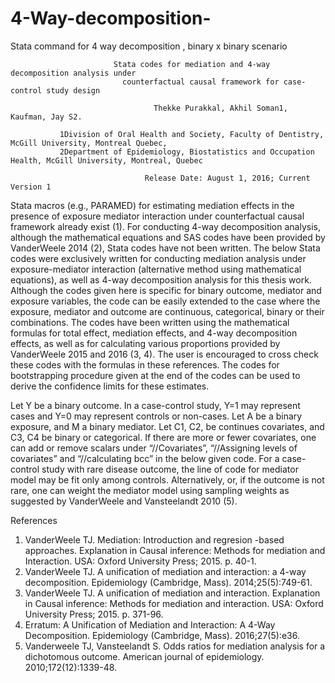 # 4-Way-decomposition-
Stata command for 4 way decomposition , binary x binary scenario

                           Stata codes for mediation and 4-way decomposition analysis under
                             counterfactual causal framework for case-control study design

                                    Thekke Purakkal, Akhil Soman1, Kaufman, Jay S2.

               1Division of Oral Health and Society, Faculty of Dentistry, McGill University, Montreal Quebec, 
               2Department of Epidemiology, Biostatistics and Occupation Health, McGill University, Montreal, Quebec

                                  Release Date: August 1, 2016; Current Version 1

Stata macros (e.g., PARAMED) for estimating mediation effects in the presence of exposure mediator
interaction under counterfactual causal framework already exist (1). For conducting 4-way decomposition
analysis, although the mathematical equations and SAS codes have been provided by VanderWeele 2014
(2), Stata codes have not been written. The below Stata codes were exclusively written for conducting
mediation analysis under exposure-mediator interaction (alternative method using mathematical equations),
as well as 4-way decomposition analysis for this thesis work. Although the codes given here is specific for
binary outcome, mediator and exposure variables, the code can be easily extended to the case where the
exposure, mediator and outcome are continuous, categorical, binary or their combinations. The codes have
been written using the mathematical formulas for total effect, mediation effects, and 4-way decomposition
effects, as well as for calculating various proportions provided by VanderWeele 2015 and 2016 (3, 4). The
user is encouraged to cross check these codes with the formulas in these references. The codes for
bootstrapping procedure given at the end of the codes can be used to derive the confidence limits for these
estimates.

Let Y be a binary outcome. In a case-control study, Y=1 may represent cases and Y=0 may represent
controls or non-cases. Let A be a binary exposure, and M a binary mediator. Let C1, C2, be continues
covariates, and C3, C4 be binary or categorical. If there are more or fewer covariates, one can add or remove
scalars under “//Covariates”, “//Assigning levels of covariates” and “//calculating bcc” in the below given
code. For a case-control study with rare disease outcome, the line of code for mediator model may be fit
only among controls. Alternatively, or, if the outcome is not rare, one can weight the mediator model using
sampling weights as suggested by VanderWeele and Vansteelandt 2010 (5).

References

1. VanderWeele TJ. Mediation: Introduction and regresion -based approaches. Explanation in Causal
inference: Methods for mediation and Interaction. USA: Oxford University Press; 2015. p. 40-1.
2. VanderWeele TJ. A unification of mediation and interaction: a 4-way decomposition. Epidemiology
(Cambridge, Mass). 2014;25(5):749-61.
3. VanderWeele TJ. A unification of mediation and interaction. Explanation in Causal inference:
Methods for mediation and interaction. USA: Oxford University Press; 2015. p. 371-96.
4. Erratum: A Unification of Mediation and Interaction: A 4-Way Decomposition. Epidemiology
(Cambridge, Mass). 2016;27(5):e36.
5. Vanderweele TJ, Vansteelandt S. Odds ratios for mediation analysis for a dichotomous outcome.
American journal of epidemiology. 2010;172(12):1339-48.
